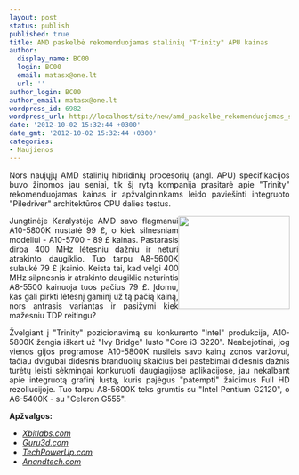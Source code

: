 ```yaml
---
layout: post
status: publish
published: true
title: AMD paskelbė rekomenduojamas stalinių "Trinity" APU kainas
author:
  display_name: BC00
  login: BC00
  email: matasx@one.lt
  url: ''
author_login: BC00
author_email: matasx@one.lt
wordpress_id: 6982
wordpress_url: http://localhost/site/new/amd_paskelbe_rekomenduojamas_staliniu_trinity_apu_kainas/
date: '2012-10-02 15:32:44 +0300'
date_gmt: '2012-10-02 15:32:44 +0300'
categories:
- Naujienos
---
```

<p style="text-align: justify;">
	Nors naujųjų AMD stalinių hibridinių procesorių (angl. APU) specifikacijos buvo žinomos jau seniai, tik &scaron;į rytą kompanija prasitarė apie &quot;Trinity&quot; rekomenduojamas kainas ir apžvalgininkams leido pavie&scaron;inti integruoto &quot;Piledriver&quot; architektūros CPU dalies testus.</p>
<p style="text-align: justify;">
	<img alt="" src="http://technews.lt/userfiles/article_img.jpg" style="width: 200px; height: 167px; float: right;" />Jungtinėje Karalystėje AMD savo flagmanui A10-5800K nustatė 99 &pound;, o kiek silnesniam modeliui - A10-5700 - 89 &pound; kainas. Pastarasis dirba 400 MHz lėtesniu dažniu ir neturi atrakinto daugiklio. Tuo tarpu A8-5600K sulaukė 79 &pound; įkainio. Keista tai, kad vėlgi 400 MHz silpnesnis ir atrakinto daugiklio neturintis A8-5500 kainuoja tuos pačius 79 &pound;. Įdomu, kas gali pirkti lėtesnį gaminį už tą pačią kainą, nors antrasis variantas ir pasižymi kiek mažesniu TDP reitingu?</p>
<p style="text-align: justify;">
	Žvelgiant į &quot;Trinity&quot; pozicionavimą su konkurento &quot;Intel&quot; produkcija, A10-5800K žengia i&scaron;kart už &quot;Ivy Bridge&quot; lusto &quot;Core i3-3220&quot;. Neabejotinai, jog vienos gijos programose A10-5800K nusileis savo kainų zonos varžovui, tačiau dvigubai didesnis branduolių skaičius bei pastebimai didesnis dažnis turėtų leisti sėkmingai konkuruoti daugiagijose aplikacijose, jau nekalbant apie integruotą grafinį lustą, kuris pajėgus &quot;patempti&quot; žaidimus Full HD rezoliucijoje. Tuo tarpu A8-5600K teks grumtis su &quot;Intel Pentium G2120&quot;, o A6-5400K - su &quot;Celeron G555&quot;.</p>
<p style="text-align: justify;">
	<strong>Apžvalgos: </strong></p>
<ul>
<li>
		<em><a href="http://www.xbitlabs.com/articles/cpu/display/amd-a10-5800k.html">Xbitlabs.com </a></em></li>
<li>
		<em><a href="http://www.guru3d.com/articles_pages/amd_a10_5800k_review_apu,1.html">Guru3d.com </a></em></li>
<li>
		<em><a href="http://www.techpowerup.com/reviews/AMD/FM2_APU_Review/">TechPowerUp.com </a></em></li>
<li>
		<em><a href="http://www.anandtech.com/show/6347/amd-a10-5800k-a8-5600k-review-trinity-on-the-desktop-part-2">Anandtech.com </a></em></li>
</ul>
